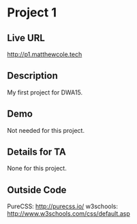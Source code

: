 # Project 1

## Live URL
<http://p1.matthewcole.tech>

## Description
My first project for DWA15.

## Demo
Not needed for this project.

## Details for TA
None for this project.

## Outside Code

PureCSS: <http://purecss.io/>
w3schools: <http://www.w3schools.com/css/default.asp>
